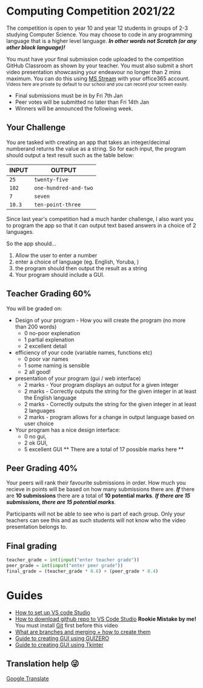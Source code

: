 # Computing Competition 2021/22
The competition is open to year 10 and year 12 students in groups of 2-3 studying Computer Science.
You may choose to code in any programming language that is a higher level language. ***In other words not Scratch (or any other block language)!***

You must have your final submission code uploaded to the competition GitHub Classroom as shown by your teacher.
You must also submit a short video presentation showcasing your endeavour no longer than 2 mins maximum. You can do this using [MS Stream](https://web.microsoftstream.com/) with your office365 account. 
<sub>Videos here are private by default to our school and you can record your screen easily.</sub>

- Final submissions must be in by Fri 7th Jan
- Peer votes will be submitted no later than Fri 14th Jan
- Winners will be announced the following week.

## Your Challenge 
You are tasked with creating an app that takes an integer/decimal numberand returns the value as a string.
So for each input, the program should output a text result such as the table below: 

| INPUT | OUTPUT |
|-----------------------------------|---|
| `25` | `twenty-five` |                                               
| `102`  | `one-hundred-and-two` |                                               
| `7` | `seven` |
| `10.3` | `ten-point-three` |

Since last year's competition had a much harder challenge, I also want you to program the app so that it can output text based answers in a choice of 2 languages.

So the app should...

1. Allow the user to enter a number
2. enter a choice of language (eg. English, Yoruba, )
3. the program should then output the result as a string
4. Your program should include a GUI.


## Teacher Grading 60%

You will be graded on:

- Design of your program - How you will create the program (no more than 200 words)
    - 0 no-poor explenation
    - 1 partial explenation
    - 2 excellent detail
- efficiency of your code (variable names, functions etc)
    - 0 poor var names
    - 1 some naming is sensible
    - 2 all good!
- presentation of your program (gui / web interface)
    - 2 marks - Your program displays an output for a given integer
    - 2 marks - Correctly outputs the string for the given integer in at least the English language
    - 2 marks - Correctly outputs the string for the given integer in at least 2 languages
    - 2 marks - program allows for a change in output language based on user choice
- Your program has a nice design interface:
    - 0 no gui,
    - 2 ok GUI,
    - 5 excellent GUI
** There are a total of 17 possible marks here **

## Peer Grading 40%

Your peers will rank their favourite submissions in order. How much you recieve in points will be based on how many submissions there are.
***If*** there are **10 submissions** there are a total of **10 potential marks**. ***If there are 15 submissions, there are 15 potential marks***.

Participants will not be able to see who is part of each group. Only your teachers can see this and as such students will not know who the video presentation belongs to.

## Final grading

```python
teacher_grade = int(input("enter teacher grade"))
peer_grade = int(input("enter peer grade"))
final_grade = (teacher_grade * 0.6) + (peer_grade * 0.4)

```
# Guides
- [How to set up VS code Studio](https://youtu.be/v5eRARe5PVE)
- [How to download github repo to VS Code Studio](https://youtu.be/30OY8aeaFaQ) **Rookie Mistake by me!** You must install [Git](https://git-scm.com/downloads) first before this video
- [What are branches and merging + how to create them](https://www.youtube.com/watch?v=S7TbHDN8EXA)
- [Guide to creating GUI using GUIZERO](https://bethsgrammarschool-my.sharepoint.com/:b:/g/personal/mrmulla_beths_bexley_sch_uk/EVHoCYDrVIFLuyjzbZr6fs4BdA-n75G3o-xkWu2DpDeA5w?e=eBPrhM)
- [Guide to creating GUI using Tkinter](https://bethsgrammarschool-my.sharepoint.com/:b:/g/personal/mrmulla_beths_bexley_sch_uk/EQw8JeBlZ51KgXpNm_wxrg0BGIi29lVrx5AlCur_jjBlng?e=LMzso0)

## Translation help 😜
[Google Translate](https://github.com/dwyl/english-words)

